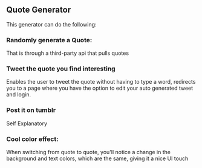 ## Quote Generator

This generator can do the following:

### Randomly generate a Quote:

That is through a third-party api that pulls quotes

### Tweet the quote you find interesting

Enables the user to tweet the quote without having to type a word, redirects you to a page where you have the option to edit your auto generated tweet and login.

### Post it on tumblr

Self Explanatory

### Cool color effect:
When switching from quote to quote, you'll notice a change in the background and text colors, which are the same, giving it a nice UI touch
